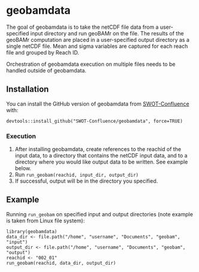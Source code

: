 
# geobamdata

The goal of geobamdata is to take the netCDF file data from a user-specified input directory and run geoBAMr on the file. The results of the geoBAMr computation are placed in a user-specified output directory as a single netCDF file. Mean and sigma variables are captured for each reach file and grouped by Reach ID.

Orchestration of geobamdata execution on multiple files needs to be handled outside of geobamdata.

## Installation

You can install the GitHub version of geobamdata from [SWOT-Confluence](https://github.com/SWOT-Confluence/geobamdata) with:

```
devtools::install_github("SWOT-Confluence/geobamdata", force=TRUE)
```

### Execution

1. After installing geobamdata, create references to the reachid of the input data, to a directory that contains the netCDF input data, and to a directory where you would like output data to be written. See example below.
2. Run `run_geobam(reachid, input_dir, output_dir)`
3. If successful, output will be in the directory you specified.

## Example

Running `run_geobam` on specified input and output directories (note example is taken from Linux file system):

```
library(geobamdata)
data_dir <- file.path("/home", "username", "Documents", "geobam", "input")
output_dir <- file.path("/home", "username", "Documents", "geobam", "output")
reachid <- "002_01"
run_geobam(reachid, data_dir, output_dir)
```
